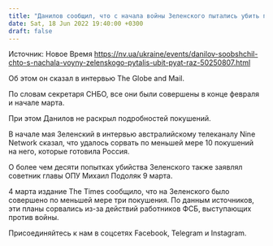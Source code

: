 ```yaml
---
title: "Данилов сообщил, что с начала войны Зеленского пытались убить пять раз"
date: Sat, 18 Jun 2022 19:40:00 +0300
draft: false
---
```

Источник: Новое Время https://nv.ua/ukraine/events/danilov-soobshchil-chto-s-nachala-voyny-zelenskogo-pytalis-ubit-pyat-raz-50250807.html


Об этом он сказал в интервью The Globe and Mail.

По словам секретаря СНБО, все они были совершены в конце февраля и начале марта.

 При этом Данилов не раскрыл подробностей покушений.

В начале мая Зеленский в интервью австралийскому телеканалу Nine Network сказал, что удалось сорвать по меньшей мере 10 покушений на него, которые готовила Россия.

О более чем десяти попытках убийства Зеленского также заявлял советник главы ОПУ Михаил Подоляк 9 марта.

4 марта издание The Times сообщило, что на Зеленского было совершено по меньшей мере три покушения. По данным источников, эти планы сорвались из-за действий работников ФСБ, выступающих против войны.

Присоединяйтесь к нам в соцсетях Facebook, Telegram и Instagram.
